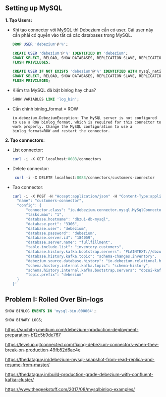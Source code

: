 ## Setting up MySQL

**1. Tạo Users:**

- Khi tạo connector với MySQL thì Debezium cần có user. Cái user này cần phải có quyền vào tất cả các databases trong MySQL.

  ```sql
  DROP USER 'debezium'@'%';

  CREATE USER 'debezium'@'%' IDENTIFIED BY 'debezium';
  GRANT SELECT, RELOAD, SHOW DATABASES, REPLICATION SLAVE, REPLICATION CLIENT ON *.* TO 'debezium'@'%';
  FLUSH PRIVILEGES;

  CREATE USER IF NOT EXISTS 'debezium'@'%' IDENTIFIED WITH mysql_native_password BY 'debezium';
  GRANT SELECT, RELOAD, SHOW DATABASES, REPLICATION SLAVE, REPLICATION CLIENT ON *.* TO 'debezium'@'%';
  FLUSH PRIVILEGES;
  ```

- Kiểm tra MySQL đã bật binlog hay chưa?
  ```sql
  SHOW VARIABLES LIKE 'log_bin';
  ```
- Cần chỉnh binlog_format = ROW
  ```log
  io.debezium.DebeziumException: The MySQL server is not configured to use a ROW binlog_format, which is required for this connector to work properly. Change the MySQL configuration to use a binlog_format=ROW and restart the connector.
  ```

**2. Tạo connectors:**

- List connector:

  ```powershell
  curl -i -X GET localhost:8083/connectors
  ```

- Delete connector:

  ```powershell
   curl -i -X DELETE localhost:8083/connectors/customers-connector
  ```

- Tao connector:

  ```powershell
  curl -i -X POST -H "Accept:application/json" -H "Content-Type:application/json" localhost:8083/connectors/ -d '{
    "name": "customers-connector",
    "config": {
        "connector.class": "io.debezium.connector.mysql.MySqlConnector",
        "tasks.max": "1",
        "database.hostname": "dbzui-db-mysql",
        "database.port": "3306",
        "database.user": "debezium",
        "database.password": "debezium",
        "database.server.id": "184059",
        "database.server.name": "fullfillment",
        "table.include.list": "inventory.customers",
        "database.history.kafka.bootstrap.servers": "PLAINTEXT://dbzui-kafka:9092",
        "database.history.kafka.topic": "schema-changes.inventory",
        "debezium.source.database.history": "io.debezium.relational.history.KafkaDatabaseHistory",
        "schema.history.internal.kafka.topic": "schema-history",
        "schema.history.internal.kafka.bootstrap.servers": "dbzui-kafka:9092",
        "topic.prefix": "debezium"
    }
  }'
  ```

## Problem I: Rolled Over Bin-logs

```sql
SHOW BINLOG EVENTS IN 'mysql-bin.000004';

SHOW BINARY LOGS;
```

https://suchit-g.medium.com/debezium-production-deployment-preparation-b12c5b9de767

https://levelup.gitconnected.com/fixing-debezium-connectors-when-they-break-on-production-49fb52d6ac4e

https://thedataguy.in/debezium-mysql-snapshot-from-read-replica-and-resume-from-master/

https://thedataguy.in/build-production-grade-debezium-with-confluent-kafka-cluster/

https://www.thegeekstuff.com/2017/08/mysqlbinlog-examples/
